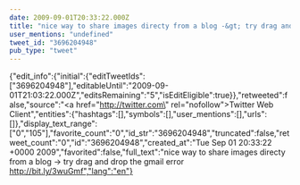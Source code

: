 ```yaml
---
date: 2009-09-01T20:33:22.000Z
title: "nice way to share images directy from a blog -&gt; try drag and drop the gmail error http://bit.ly/3wuGmf″"
user_mentions: "undefined"
tweet_id: "3696204948"
pub_type: "tweet"
---
```

{"edit_info":{"initial":{"editTweetIds":["3696204948"],"editableUntil":"2009-09-01T21:03:22.000Z","editsRemaining":"5","isEditEligible":true}},"retweeted":false,"source":"<a href=\"http://twitter.com\" rel=\"nofollow\">Twitter Web Client</a>","entities":{"hashtags":[],"symbols":[],"user_mentions":[],"urls":[]},"display_text_range":["0","105"],"favorite_count":"0","id_str":"3696204948","truncated":false,"retweet_count":"0","id":"3696204948","created_at":"Tue Sep 01 20:33:22 +0000 2009","favorited":false,"full_text":"nice way to share images directy from a blog -&gt; try drag and drop the gmail error http://bit.ly/3wuGmf","lang":"en"}

